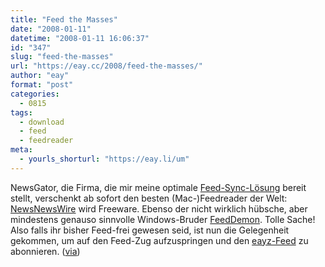 ```yaml
---
title: "Feed the Masses"
date: "2008-01-11"
datetime: "2008-01-11 16:06:37"
id: "347"
slug: "feed-the-masses"
url: "https://eay.cc/2008/feed-the-masses/"
author: "eay"
format: "post"
categories:
  - 0815
tags:
  - download
  - feed
  - feedreader
meta:
  - yourls_shorturl: "https://eay.li/um"
---
```


NewsGator, die Firma, die mir meine optimale [Feed-Sync-Lösung](http://eay.cc/blog/2006/04/einmal_mehr_nic.shtml) bereit stellt, verschenkt ab sofort den besten (Mac-)Feedreader der Welt: [NewsNewsWire](http://www.newsgator.com/Individuals/NetNewsWire/Default.aspx) wird Freeware. Ebenso der nicht wirklich hübsche, aber mindestens genauso sinnvolle Windows-Bruder [FeedDemon](http://www.newsgator.com/Individuals/FeedDemon/Default.aspx). Tolle Sache! Also falls ihr bisher Feed-frei gewesen seid, ist nun die Gelegenheit gekommen, um auf den Feed-Zug aufzuspringen und den [eayz-Feed](http://eay.cc/feed/) zu abonnieren. ([via](http://www.fscklog.com/2008/01/netnewswire-31.html))
